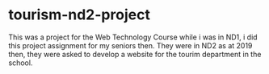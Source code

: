 # tourism-nd2-project


This was a project for the Web Technology Course while i was in ND1, i did this project assignment for my seniors then. 
They were in ND2 as at 2019 then, they were asked to develop a website for the tourim department in the school.
